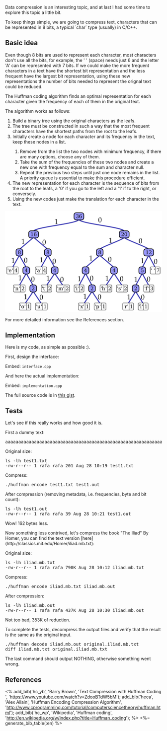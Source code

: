 <p>Data compression is an interesting topic, and at last I had some time to explore this topic a little bit.</p>

<p>To keep things simple, we are going to compress text, characters that can be represented in 8 bits, a typical `char` type (usually) in C/C++.</p>

## Basic idea

<p>Even though 8 bits are used to represent each character, most characters don't use all the bits, for example, the ' ' (space) needs just 6 and the letter 'A' can be represented with 7 bits. If we could make the more frequent characters in a text have the shortest bit representation and the less frequent have the largest bit representation, using these new representations the number of bits needed to represent the orignal text could be reduced.</p>

<p>The Huffman coding algorithm finds an optimal representation for each character given the frequency of each of them in the original text.</p>

<p>The algorithm works as follows:</p>

<ol>
  <li>Build a binary tree using the original characters as the leafs.</li>
  <li>The tree must be constructed in such a way that the most frequent characters have the shortest paths from the root to the leafs.</li>
  <li>Initially create a node for each character and its frequency in the text, keep these nodes in a list.</li>
  <ol>
    <li>Remove from the list the two nodes with minimum frequency, if there are many options, choose any of them.</li>
    <li>Take the sum of the frequencies of these two nodes and create a new one with frequency equal to the sum and character null.</li>
    <li>Repeat the previous two steps until just one node remains in the list. A priority queue is essential to make this procedure efficient.</li>
  </ol>
  <li>The new representation for each character is the sequence of bits from the root to the leafs, a '0' if you go to the left and a '1' if to the right, or conversely.</li>
  <li>Using the new codes just make the translation for each character in the text.</li>
</ol>

![Huffman Tree for the string "this is an example of a huffman tree" --Wikipedia](huffman_tree.svg)

<p>For more detailed information see the References section.</p>

## Implementation
<p>Here is my code, as simple as possible :).</p>

<p>First, design the interface:</p>

Embed: `interface.cpp`

<p>And here the actual implementation:</p>

Embed: `implementation.cpp`

<p>The full source code is in <a href="https://gist.github.com/rendon/f085937b73f2f5121caa" target="_blank">this gist</a>.</p>

## Tests
<p>Let's see if this really works and how good it is.</p>

<p>First a dummy text:</p>

<pre>
aaaaaaaaaaaaaaaaaaaaaaaaaaaaaaaaaaaaaaaaaaaaaaaaaaaaaaaaaaaaaaaaaaaaaaaaaaaaaaaaaaaaaaaaaaaaaaaaaaaabbbbbbbbbbbbbbbbbbbbbbbbbbbbbbbbbbbbbbbbbbbbbbbbbbbbbbbbbbbbbbbbbbbbbbbbbbbbbbbbbbbbbbbbbbbbbbbbbbbb
</pre>

Original size:

<pre theme="slate">
ls -lh test1.txt
-rw-r--r-- 1 rafa rafa 201 Aug 28 10:19 test1.txt
</pre>

<p>Compress:</p>

<pre theme="slate">
./huffman encode test1.txt test1.out
</pre>

<p>After compression (removing metadata, i.e. frequencies, byte and bit count):</p>

<pre theme="slate">
ls -lh test1.out
-rw-r--r-- 1 rafa rafa 39 Aug 28 10:21 test1.out
</pre>

<p>Wow! 162 bytes less.</p>

<p>Now something less contrived, let's compress the book "The Iliad" By Homer, you can find the text version [here](http://classics.mit.edu/Homer/iliad.mb.txt):</p>

<p>Original size:</p>

<pre theme="slate">
ls -lh iliad.mb.txt
-rw-r--r-- 1 rafa rafa 790K Aug 28 10:12 iliad.mb.txt
</pre>

<p>Compress:</p>

<pre theme="slate">
./huffman encode iliad.mb.txt iliad.mb.out
</pre>

<p>After compression:</p>

<pre theme="slate">
ls -lh iliad.mb.out
-rw-r--r-- 1 rafa rafa 437K Aug 28 10:30 iliad.mb.out
</pre>

<p>Not too bad, 353K of reduction.</p>

<p>To complete the tests, decompress the output files and verify that the result is the same as the original input.</p>

<pre theme="slate">
./huffman decode iliad.mb.out original.iliad.mb.txt
diff iliad.mb.txt original.iliad.mb.txt
</pre>

<p>The last command should output NOTHING, otherwise something went wrong.</p>

## References
<% 
add_bib('hc_yb', 'Barry Brown', 'Text Compression with Huffman Coding ', 'https://www.youtube.com/watch?v=ZdooBTdW5bM');
add_bib('heca', 'Alex Allain', 'Huffman Encoding Compression Algorithm', 'http://www.cprogramming.com/tutorial/computersciencetheory/huffman.html');
add_bib('hc_wp', 'Wikipedia', 'Huffman coding', 'http://en.wikipedia.org/w/index.php?title=Huffman_coding');
%>
<%= generate_bib_table(:en) %>
